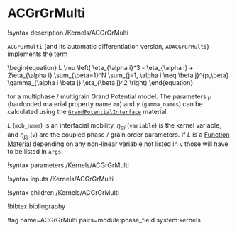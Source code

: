 # ACGrGrMulti

!syntax description /Kernels/ACGrGrMulti

`ACGrGrMulti` (and its automatic differentiation version, `ADACGrGrMulti`) implements the term

\begin{equation}
L \mu \left( \eta_{\alpha i}^3 - \eta_{\alpha i} + 2\eta_{\alpha i} \sum_{\beta=1}^N
\sum_{j=1, \alpha i \neq \beta j}^{p_\beta} \gamma_{\alpha i \beta j} \eta_{\beta j}^2 \right)
\end{equation}

for a multiphase / multigrain Grand Potential model. The parameters $\mu$
(hardcoded material property name `mu`) and $\gamma$ (`gamma_names`) can be
calculated using the [`GrandPotentialInterface`](/GrandPotentialInterface.md)
material.

$L$ (`mob_name`) is an interfacial mobility, $\eta_{\alpha i}$ (`variable`) is
the kernel variable, and $\eta_{\beta j}$ (`v`) are the coupled phase / grain
order parameters. If $L$ is a [Function Material](/FunctionMaterials.md)
depending on any non-linear variable not listed in `v` those will have to be
listed in `args`.

!syntax parameters /Kernels/ACGrGrMulti

!syntax inputs /Kernels/ACGrGrMulti

!syntax children /Kernels/ACGrGrMulti

!bibtex bibliography

!tag name=ACGrGrMulti pairs=module:phase_field system:kernels
